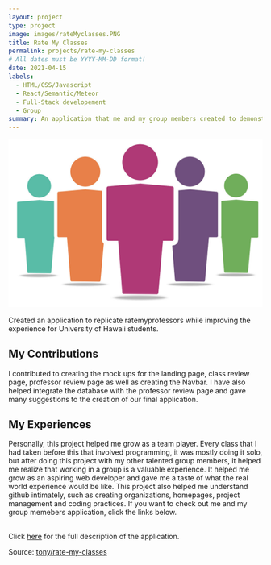 ```yaml
---
layout: project
type: project
image: images/rateMyclasses.PNG
title: Rate My Classes
permalink: projects/rate-my-classes
# All dates must be YYYY-MM-DD format!
date: 2021-04-15
labels:
  - HTML/CSS/Javascript
  - React/Semantic/Meteor
  - Full-Stack developement
  - Group
summary: An application that me and my group members created to demonstrate our knowledge of teamwork, project management, design patterns and full-stack experience.
---
```

<img class="ui medium right floated rounded image" src="../images/group.jpg">

Created an application to replicate ratemyprofessors while improving the experience for University of Hawaii students.
## My Contributions
I contributed to creating the mock ups for the landing page, class review page, professor review page as well as creating the Navbar. I have also helped integrate the database with the professor review page and gave many suggestions to the creation of our final application. 
## My Experiences
Personally, this project helped me grow as a team player. Every class that I had taken before this that involved programming, it was mostly doing it solo, but after doing this project with my other talented group members, it helped me realize that working in a group is a valuable experience. It helped me grow as an aspiring web developer and gave me a taste of what the real world experience would be like. This project also helped me understand github intimately, such as creating organizations, homepages, project management and coding practices. If you want to check out me and my group memebers application, click the links below.

<br>
Click <a href="https://rate-my-classes-manoa.github.io/">here</a> for the full description of the application.
<br>

Source: <a href="https://github.com/Rate-My-Classes-Manoa/rate-my-classes"><i class="large github icon"></i>tony/rate-my-classes</a>
